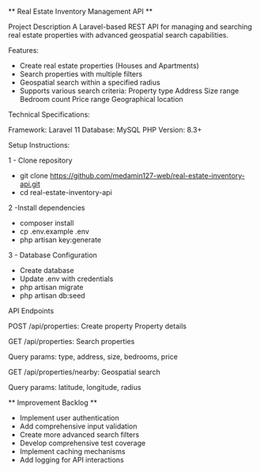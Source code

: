 ** Real Estate Inventory Management API ** 

Project Description
A Laravel-based REST API for managing and searching real estate properties with advanced geospatial search capabilities.

Features:

- Create real estate properties (Houses and Apartments)
- Search properties with multiple filters
- Geospatial search within a specified radius
- Supports various search criteria:
   Property type
   Address
   Size range
   Bedroom count
   Price range
   Geographical location



Technical Specifications:

Framework: Laravel 11
Database: MySQL
PHP Version: 8.3+

Setup Instructions:

1 - Clone repository

- git clone https://github.com/medamin127-web/real-estate-inventory-api.git
- cd real-estate-inventory-api

2 -Install dependencies

- composer install
- cp .env.example .env
- php artisan key:generate

3 - Database Configuration

- Create database
- Update .env with credentials
- php artisan migrate
- php artisan db:seed


API Endpoints

POST /api/properties: Create property
    Property details

GET /api/properties: Search properties

Query params: type, address, size, bedrooms, price

GET /api/properties/nearby: Geospatial search

Query params: latitude, longitude, radius


** Improvement Backlog ** 

- Implement user authentication
- Add comprehensive input validation
- Create more advanced search filters
- Develop comprehensive test coverage
- Implement caching mechanisms
- Add logging for API interactions
